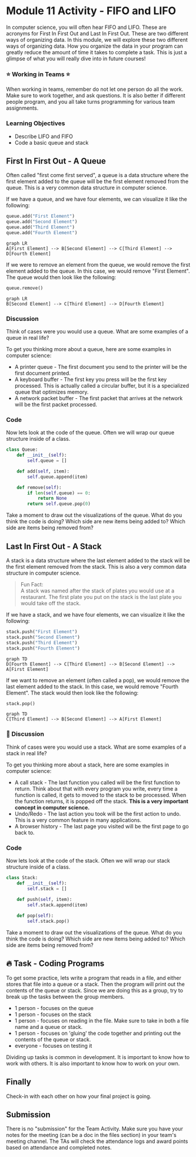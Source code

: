 # Module 11 Activity - FIFO and LIFO

In computer science, you will often hear FIFO and LIFO. These are acronyms for First In First Out and Last In First Out. These are two different ways of organizing data. In this module, we will explore these two different ways of organizing data. How you organize the data in your program can greatly reduce the amount of time it takes to complete a task. This is just a glimpse of what you will really dive into in future courses! 

### ⭐ Working in Teams ⭐
When working in teams, remember do not let one person do all the work. Make sure to work together, and ask questions. It is also better if different people program, and you all take turns programming for various team assignments.

### Learning Objectives

* Describe LIFO and FIFO
* Code a basic queue and stack

## First In First Out - A Queue
Often called "first come first served", a queue is a data structure where the first element added to the queue will be the first element removed from the queue. This is a very common data structure in computer science.

If we have a queue, and we have four elements, we can visualize it like the following:
```python
queue.add("First Element")
queue.add("Second Element")
queue.add("Third Element")
queue.add("Fourth Element")
```

```mermaid
graph LR
A[First Element] --> B[Second Element] --> C[Third Element] --> D[Fourth Element]
```

If we were to remove an element from the queue, we would remove the first element added to the queue. In this case, we would remove "First Element". The queue would then look like the following:

```python
queue.remove()
```

```mermaid
graph LR
B[Second Element] --> C[Third Element] --> D[Fourth Element]
```

### Discussion
Think of cases were you would use a queue. What are some examples of a queue in real life?

To get you thinking more about a queue, here are some examples in computer science:
* A printer queue - The first document you send to the printer will be the first document printed.
* A keyboard buffer - The first key you press will be the first key processed. This is actually called a circular buffer, but it is a specialized queue that optimizes memory.
* A network packet buffer - The first packet that arrives at the network will be the first packet processed.

### Code
Now lets look at the code of the queue. Often we will wrap our queue structure inside of a class.

```python
class Queue:
    def __init__(self):
        self.queue = []

    def add(self, item):
        self.queue.append(item)

    def remove(self):
        if len(self.queue) == 0:
            return None
        return self.queue.pop(0)
```

Take a moment to draw out the visualizations of the queue. What do you think the code is doing? Which side are new items being added to? Which side are items being removed from?


## Last In First Out - A Stack
A stack is a data structure where the last element added to the stack will be the first element removed from the stack. This is also a very common data structure in computer science.

> Fun Fact:   
> A stack was named after the stack of plates you would use at a restaurant. The first plate you put on the stack is the last plate you would take off the stack. 

If we have a stack, and we have four elements, we can visualize it like the following:
```python
stack.push("First Element")
stack.push("Second Element")
stack.push("Third Element")
stack.push("Fourth Element")
```
    
```mermaid
graph TD
D[Fourth Element] --> C[Third Element] --> B[Second Element] --> A[First Element]
```

If we want to remove an element (often called a pop), we would remove the last element added to the stack. In this case, we would remove "Fourth Element". The stack would then look like the following:

```python
stack.pop()
```

```mermaid
graph TD
C[Third Element] --> B[Second Element] --> A[First Element]
```

### :memo: Discussion
Think of cases were you would use a stack. What are some examples of a stack in real life?

To get you thinking more about a stack, here are some examples in computer science:
* A call stack - The last function you called will be the first function to return. Think about that with every program you write, every time a function is called, it gets to moved to the stack to be processed. When the function returns, it is popped off the stack. **This is a very important concept in computer science.**
* Undo/Redo - The last action you took will be the first action to undo. This is a very common feature in many applications.
* A browser history - The last page you visited will be the first page to go back to.


### Code

Now lets look at the code of the stack. Often we will wrap our stack structure inside of a class.

```python
class Stack:
    def __init__(self):
        self.stack = []
    
    def push(self, item):
        self.stack.append(item)

    def pop(self):
        self.stack.pop()
```

Take a moment to draw out the visualizations of the queue. What do you think the code is doing? Which side are new items being added to? Which side are items being removed from?


## :fire: Task - Coding Programs
To get some practice, lets write a program that reads in a file, and either stores that file into a queue or a stack. Then the program will print out the contents of the queue or stack. Since we are doing this as a group, try to break up the tasks between the group members.
* 1 person - focuses on the queue
* 1 person - focuses on the stack
* 1 person - focuses on reading in the file. Make sure to take in both a file name and a queue or stack.
* 1 person - focuses on 'gluing' the code together and printing out the contents of the queue or stack.
* everyone - focuses on testing it

Dividing up tasks is common in development. It is important to know how to work with others. It is also important to know how to work on your own. 


## Finally
Check-in with each other on how your final project is going. 


## Submission
There is no "submission" for the Team Activity. Make sure you have your notes for the meeting (can be a doc in the files section) in your team's meeting channel. The TAs will check the attendance logs and award points based on attendance and completed notes.